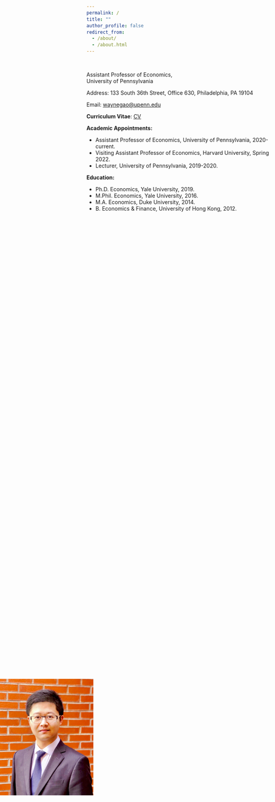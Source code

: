 ```yaml
---
permalink: /
title: ""
author_profile: false
redirect_from: 
  - /about/
  - /about.html
---
```


<div style="position: fixed; left: 0; top: 50%; transform: translateY(-50%);">
  <img src="images/BrickLargeS.jpg" alt="Profile Image" style="width:30%;">
</div>
<p>&nbsp;</p>

Assistant Professor of Economics,\
University of Pennsylvania

Address: 133 South 36th Street, Office 630, Philadelphia, PA 19104

Email: [waynegao@upenn.edu](mailto:waynegao@upenn.edu)

**Curriculum Vitae**: [CV](files/GaoWayne_CV250210.pdf)

**Academic Appointments:**
* Assistant Professor of Economics, University of Pennsylvania, 2020-current.
* Visiting Assistant Professor of Economics, Harvard University, Spring 2022.
* Lecturer, University of Pennsylvania, 2019-2020.

**Education:**
* Ph.D. Economics, Yale University, 2019.​
* M.Phil. Economics, Yale University, 2016.
* M.A. Economics, Duke University, 2014.
* B. Economics & Finance, University of Hong Kong, 2012.
